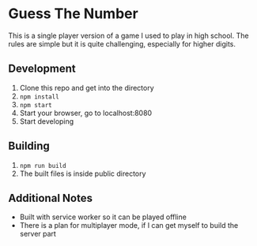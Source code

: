 # Guess The Number

This is a single player version of a game I used to play in high school. The rules are simple but it is quite challenging, especially for higher digits.

## Development

1. Clone this repo and get into the directory
2. `npm install`
3. `npm start`
4. Start your browser, go to localhost:8080
5. Start developing

## Building

1. `npm run build`
2. The built files is inside public directory

## Additional Notes

- Built with service worker so it can be played offline
- There is a plan for multiplayer mode, if I can get myself to build the server part

